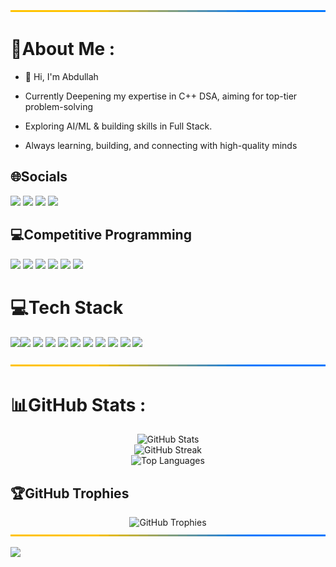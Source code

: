 <img src="https://raw.githubusercontent.com/Abdullah-Shah-26/Abdullah-Shah-26/refs/heads/main/rgb-gradient.svg" width="100%" height="3px"/>

# 💫About Me :
- 👋 Hi, I'm Abdullah
- Currently Deepening my expertise in C++ DSA, aiming for top-tier problem-solving

- Exploring AI/ML & building skills in Full Stack.

- Always learning, building, and connecting with high-quality minds

## 🌐Socials
<a href="https://linkedin.com/in/syed-mohammed-abdullah-shah/" target="_blank"><img src="https://img.shields.io/badge/LINKEDIN-0077B5?style=for-the-badge&logo=linkedin&logoColor=white"/></a>
<a href="https://twitter.com/Abdullah1155868" target="_blank"><img src="https://img.shields.io/badge/X-000000?style=for-the-badge&logo=x&logoColor=white"/></a>
<a href="mailto:syedmohammedabdullahshah@gmail.com" target="_blank"><img src="https://img.shields.io/badge/GMAIL-D14836?style=for-the-badge&logo=gmail&logoColor=white"/></a>
<a href="https://t.me/Abdullah" target="_blank"><img src="https://img.shields.io/badge/TELEGRAM-30A3EC?style=for-the-badge&logo=telegram&logoColor=white"/></a>

## 💻Competitive Programming

<a href="https://leetcode.com/u/ABDULLAH2006/" target="_blank">
    <img src="https://img.shields.io/badge/LEETCODE-FFA116?style=for-the-badge&logo=LeetCode&logoColor=black"/></a>
  <a href="https://www.codechef.com/users/abdullah_shah" target="_blank">
    <img src="https://img.shields.io/badge/CODECHEF-5B4638?style=for-the-badge&logo=CodeChef&logoColor=white"/></a>
  <a href="https://codeforces.com/profile/Perfectionist_26" target="_blank">
    <img src="https://img.shields.io/badge/CODEFORCES-1F8ACB?style=for-the-badge&logo=Codeforces&logoColor=white"/></a>
  <a href="https://www.geeksforgeeks.org/user/syedmohammedaj8mq/" target="_blank">
    <img src="https://img.shields.io/badge/GEEKSFORGEEKS-2F8D46?style=for-the-badge&logo=geeksforgeeks&logoColor=white"/></a>
  <a href="https://atcoder.jp/users/AbdullahShah" target="_blank">
    <img src="https://img.shields.io/badge/ATCODER-BC002D?style=for-the-badge&logo=AtCoder&logoColor=white"/></a>
  <a href="https://codolio.com/profile/Abdullah_Shah" target="_blank">
    <img src="https://img.shields.io/badge/CODOLIO-A259F7?style=for-the-badge&logo=&logoColor=white"/></a> 


# 💻Tech Stack

<img src="https://img.shields.io/badge/C-A8B9CC?style=for-the-badge&logo=c&logoColor=black"/><img src="https://img.shields.io/badge/C++-00599C?style=for-the-badge&logo=c%2B%2B&logoColor=white"/>
<img src="https://img.shields.io/badge/PYTHON-3776AB?style=for-the-badge&logo=python&logoColor=FFD43B"/>
<img src="https://img.shields.io/badge/GIT-F05032?style=for-the-badge&logo=git&logoColor=white"/>
<img src="https://img.shields.io/badge/GITHUB-181717?style=for-the-badge&logo=github&logoColor=white"/>
<img src="https://img.shields.io/badge/CANVA-00C4CC?style=for-the-badge&logo=Canva&logoColor=white"/>
<img src="https://img.shields.io/badge/NOTION-000000?style=for-the-badge&logo=notion&logoColor=white"/>
<img src="https://img.shields.io/badge/Seaborn-4C8CBF?style=for-the-badge&logo=seaborn&logoColor=white"/>
<img src="https://img.shields.io/badge/Matplotlib-FF6F00?style=for-the-badge&logo=matplotlib&logoColor=white"/>
<img src="https://img.shields.io/badge/NumPy-6C3483?style=for-the-badge&logo=numpy&logoColor=white"/>
<img src="https://img.shields.io/badge/Pandas-17A589?style=for-the-badge&logo=pandas&logoColor=white"/>

<img src="https://raw.githubusercontent.com/Abdullah-Shah-26/Abdullah-Shah-26/refs/heads/main/rgb-gradient.svg" width="100%" height="3px"/>

# 📊GitHub Stats :

<div align="center">
  <img src="https://github-readme-stats.vercel.app/api?username=Abdullah-Shah-26&theme=dark&show_icons=true&hide_border=false&include_all_commits=true&count_private=true" alt="GitHub Stats" />
</div>

<div align="center">
  <img src="https://streak-stats.demolab.com/?user=Abdullah-Shah-26&theme=dark&hide_border=false" alt="GitHub Streak" />
</div>

<div align="center">
  <img src="https://github-readme-stats.vercel.app/api/top-langs/?username=Abdullah-Shah-26&theme=dark&hide_border=false&include_all_commits=true&count_private=true&layout=compact" alt="Top Languages" />
</div>


## 🏆GitHub Trophies
<div align="center">
  <img src="https://github-trophies.vercel.app/?username=Abdullah-Shah-26&theme=radical&no-frame=false&no-bg=false&margin-w=4" alt="GitHub Trophies" />
</div>

<img src="https://raw.githubusercontent.com/Abdullah-Shah-26/Abdullah-Shah-26/refs/heads/main/rgb-gradient.svg" width="100%" height="3px"/>

[![](https://visitcount.itsvg.in/api?id=Abdullah-Shah-26&icon=0&color=0)](https://visitcount.itsvg.in)

<!---
Abdullah-Shah-26/Abdullah-Shah-26 is a ✨ special ✨ repository because its `README.md` (this file) appears on your GitHub profile.
You can click the Preview link to take a look at your changes.
--->
